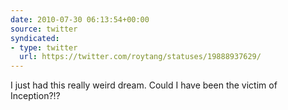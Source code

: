 ```yaml
---
date: 2010-07-30 06:13:54+00:00
source: twitter
syndicated:
- type: twitter
  url: https://twitter.com/roytang/statuses/19888937629/
---
```


I just had this really weird dream. Could I have been the victim of Inception?!?